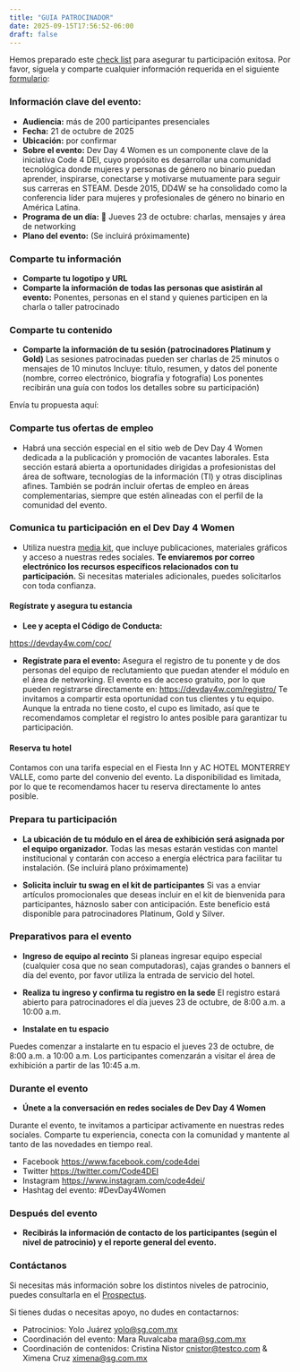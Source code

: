 ```yaml
---
title: "GUIA PATROCINADOR"
date: 2025-09-15T17:56:52-06:00
draft: false
---
```


Hemos preparado este [check list](https://docs.google.com/document/d/1xU8LtpScikrVrZUqzZcm53UN4V6AnzsgSvxn45pzC-8/edit?usp=sharing) para asegurar tu participación exitosa. Por favor, síguela y comparte cualquier información requerida en el siguiente [formulario](https://forms.gle/fsZY455cCrFnQqHd7):

### Información clave del evento:

* **Audiencia:** más de 200 participantes presenciales
* **Fecha:** 21 de octubre de 2025
* **Ubicación:** por confirmar
* **Sobre el evento:** Dev Day 4 Women es un componente clave de la iniciativa Code 4 DEI, cuyo propósito es desarrollar una comunidad tecnológica donde mujeres y personas de género no binario puedan aprender, inspirarse, conectarse y motivarse mutuamente para seguir sus carreras en STEAM.  Desde 2015, DD4W se ha consolidado como la conferencia líder para mujeres y profesionales de género no binario en América Latina.
* **Programa de un día:**
 📅 Jueves 23 de octubre: charlas, mensajes y área de networking
* **Plano del evento:**
 (Se incluirá próximamente)

### Comparte tu información

* **Comparte tu logotipo y URL**
* **Comparte la información de todas las personas que asistirán al evento:** Ponentes, personas en el stand y quienes participen en la charla o taller patrocinado

### Comparte tu contenido

* **Comparte la información de tu sesión (patrocinadores Platinum y Gold)**
Las sesiones patrocinadas pueden ser charlas de 25 minutos o mensajes de 10 minutos
Incluye: título, resumen, y datos del ponente (nombre, correo electrónico, biografía y fotografía) Los ponentes recibirán una guía con todos los detalles sobre su participación) 

Envía tu propuesta aquí:

### Comparte tus ofertas de empleo

* Habrá una sección especial en el sitio web de Dev Day 4 Women dedicada a la publicación y promoción de vacantes laborales. Esta sección estará abierta a oportunidades dirigidas a profesionistas del área de software, tecnologías de la información (TI) y otras disciplinas afines. También se podrán incluir ofertas de empleo en áreas complementarias, siempre que estén alineadas con el perfil de la comunidad del evento.

### Comunica tu participación en el Dev Day 4 Women

* Utiliza nuestra [media kit](https://devday4w.com/media-kit/), que incluye publicaciones, materiales gráficos y acceso a nuestras redes sociales. **Te enviaremos por correo electrónico los recursos específicos relacionados con tu participación.** Si necesitas materiales adicionales, puedes solicitarlos con toda confianza.

#### Regístrate y asegura tu estancia

* **Lee y acepta el Código de Conducta:**

https://devday4w.com/coc/

* **Regístrate para el evento:**
Asegura el registro de tu ponente y de dos personas del equipo de reclutamiento que puedan atender el módulo en el área de networking.
El evento es de acceso gratuito, por lo que pueden registrarse directamente en: https://devday4w.com/registro/
Te invitamos a compartir esta oportunidad con tus clientes y tu equipo. Aunque la entrada no tiene costo, el cupo es limitado, así que te recomendamos completar el registro lo antes posible para garantizar tu participación.

#### Reserva tu hotel

Contamos con una tarifa especial en el Fiesta Inn y AC HOTEL MONTERREY VALLE, como parte del convenio del evento. La disponibilidad es limitada, por lo que te recomendamos hacer tu reserva directamente lo antes posible.


### Prepara tu participación

* **La ubicación de tu módulo en el área de exhibición será asignada por el equipo organizador.** Todas las mesas estarán vestidas con mantel institucional y contarán con acceso a energía eléctrica para facilitar tu instalación.
 (Se incluirá plano próximamente)

* **Solicita incluir tu swag en el kit de participantes**
Si vas a enviar artículos promocionales que deseas incluir en el kit de bienvenida para participantes, háznoslo saber con anticipación.
Este beneficio está disponible para patrocinadores Platinum, Gold y Silver.

### Preparativos para el evento

* **Ingreso de equipo al recinto**
Si planeas ingresar equipo especial (cualquier cosa que no sean computadoras), cajas grandes o banners el día del evento, por favor utiliza la entrada de servicio del hotel.

* **Realiza tu ingreso y confirma tu registro en la sede**
El registro estará abierto para patrocinadores el día jueves 23 de octubre, de 8:00 a.m. a 10:00 a.m.

* **Instalate en tu espacio**

Puedes comenzar a instalarte en tu espacio el jueves 23 de octubre, de 8:00 a.m. a 10:00 a.m.
Los participantes comenzarán a visitar el área de exhibición a partir de las 10:45 a.m.

### Durante el evento

* **Únete a la conversación en redes sociales de Dev Day 4 Women**

Durante el evento, te invitamos a participar activamente en nuestras redes sociales. Comparte tu experiencia, conecta con la comunidad y mantente al tanto de las novedades en tiempo real.

  - Facebook https://www.facebook.com/code4dei
  - Twitter https://twitter.com/Code4DEI
  - Instagram https://www.instagram.com/code4dei/
  - Hashtag del evento: #DevDay4Women


### Después del evento
* **Recibirás la información de contacto de los participantes (según el nivel de patrocinio) y el reporte general del evento.**

### Contáctanos

Si necesitas más información sobre los distintos niveles de patrocinio, puedes consultarla en el [Prospectus](https://devday4w.com/files/dev_day_4_women_monterrey_prospectus_2025.pdf).

Si tienes dudas o necesitas apoyo, no dudes en contactarnos:

* Patrocinios: Yolo Juárez  yolo@sg.com.mx
* Coordinación del evento:  Mara Ruvalcaba mara@sg.com.mx
* Coordinación de contenidos: Cristina Nistor  cnistor@testco.com & Ximena Cruz  ximena@sg.com.mx